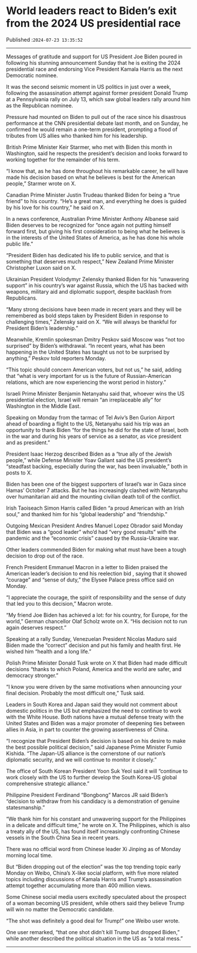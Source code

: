 # World leaders react to Biden’s exit from the 2024 US presidential race

Published :`2024-07-23 13:35:52`

---

Messages of gratitude and support for US President Joe Biden poured in following his stunning announcement Sunday that he is exiting the 2024 presidential race and endorsing Vice President Kamala Harris as the next Democratic nominee.

It was the second seismic moment in US politics in just over a week, following the assassination attempt against former president Donald Trump at a Pennsylvania rally on July 13, which saw global leaders rally around him as the Republican nominee.

Pressure had mounted on Biden to pull out of the race since his disastrous performance at the CNN presidential debate last month, and on Sunday, he confirmed he would remain a one-term president, prompting a flood of tributes from US allies who thanked him for his leadership.

British Prime Minister Keir Starmer, who met with Biden this month in Washington, said he respects the president’s decision and looks forward to working together for the remainder of his term.

“I know that, as he has done throughout his remarkable career, he will have made his decision based on what he believes is best for the American people,” Starmer wrote on X.

Canadian Prime Minister Justin Trudeau thanked Biden for being a “true friend” to his country. “He’s a great man, and everything he does is guided by his love for his country,” he said on X.

In a news conference, Australian Prime Minister Anthony Albanese said Biden deserves to be recognized for “once again not putting himself forward first, but giving his first consideration to being what he believes is in the interests of the United States of America, as he has done his whole public life.”

“President Biden has dedicated his life to public service, and that is something that deserves much respect,” New Zealand Prime Minister Christopher Luxon said on X.

Ukrainian President Volodymyr Zelensky thanked Biden for his “unwavering support” in his country’s war against Russia, which the US has backed with weapons, military aid and diplomatic support, despite backlash from Republicans.

“Many strong decisions have been made in recent years and they will be remembered as bold steps taken by President Biden in response to challenging times,” Zelensky said on X. “We will always be thankful for President Biden’s leadership.”

Meanwhile, Kremlin spokesman Dmitry Peskov said Moscow was “not too surprised” by Biden’s withdrawal. “In recent years, what has been happening in the United States has taught us not to be surprised by anything,” Peskov told reporters Monday.

“This topic should concern American voters, but not us,” he said, adding that “what is very important for us is the future of Russian-American relations, which are now experiencing the worst period in history.”

Israeli Prime Minister Benjamin Netanyahu said that, whoever wins the US presidential election, Israel will remain “an irreplaceable ally” for Washington in the Middle East.

Speaking on Monday from the tarmac of Tel Aviv’s Ben Gurion Airport ahead of boarding a flight to the US, Netanyahu said his trip was an opportunity to thank Biden “for the things he did for the state of Israel, both in the war and during his years of service as a senator, as vice president and as president.”

President Isaac Herzog described Biden as a “true ally of the Jewish people,” while Defense Minister Yoav Gallant said the US president’s “steadfast backing, especially during the war, has been invaluable,” both in posts to X.

Biden has been one of the biggest supporters of Israel’s war in Gaza since Hamas’ October 7 attacks. But he has increasingly clashed with Netanyahu over humanitarian aid and the mounting civilian death toll of the conflict.

Irish Taoiseach Simon Harris called Biden “a proud American with an Irish soul,” and thanked him for his “global leadership” and “friendship.”

Outgoing Mexican President Andres Manuel Lopez Obrador said Monday that Biden was a “good leader” who’d had “very good results” with the pandemic and the “economic crisis” caused by the Russia-Ukraine war.

Other leaders commended Biden for making what must have been a tough decision to drop out of the race.

French President Emmanuel Macron in a letter to Biden praised the American leader’s decision to end his reelection bid , saying that it showed “courage” and “sense of duty,” the Elysee Palace press office said on Monday.

“I appreciate the courage, the spirit of responsibility and the sense of duty that led you to this decision,” Macron wrote.

“My friend Joe Biden has achieved a lot: for his country, for Europe, for the world,” German chancellor Olaf Scholz wrote on X. “His decision not to run again deserves respect.”

Speaking at a rally Sunday, Venezuelan President Nicolas Maduro said Biden made the “correct” decision and put his family and health first. He wished him “health and a long life.”

Polish Prime Minister Donald Tusk wrote on X that Biden had made difficult decisions “thanks to which Poland, America and the world are safer, and democracy stronger.”

“I know you were driven by the same motivations when announcing your final decision. Probably the most difficult one,” Tusk said.

Leaders in South Korea and Japan said they would not comment about domestic politics in the US but emphasized the need to continue to work with the White House. Both nations have a mutual defense treaty with the United States and Biden was a major promoter of deepening ties between allies in Asia, in part to counter the growing assertiveness of China.

“I recognize that President Biden’s decision is based on his desire to make the best possible political decision,” said Japanese Prime Minister Fumio Kishida. “The Japan-US alliance is the cornerstone of our nation’s diplomatic security, and we will continue to monitor it closely.”

The office of South Korean President Yoon Suk Yeol said it will “continue to work closely with the US to further develop the South Korea-US global comprehensive strategic alliance.”

Philippine President Ferdinand “Bongbong” Marcos JR said Biden’s “decision to withdraw from his candidacy is a demonstration of genuine statesmanship.”

“We thank him for his constant and unwavering support for the Philippines in a delicate and difficult time,” he wrote on X. The Philippines, which is also a treaty ally of the US, has found itself increasingly confronting Chinese vessels in the South China Sea in recent years.

There was no official word from Chinese leader Xi Jinping as of Monday morning local time.

But “Biden dropping out of the election” was the top trending topic early Monday on Weibo, China’s X-like social platform, with five more related topics including discussions of Kamala Harris and Trump’s assassination attempt together accumulating more than 400 million views.

Some Chinese social media users excitedly speculated about the prospect of a woman becoming US president, while others said they believe Trump will win no matter the Democratic candidate.

“The shot was definitely a good deal for Trump!” one Weibo user wrote.

One user remarked, “that one shot didn’t kill Trump but dropped Biden,” while another described the political situation in the US as “a total mess.”

---

